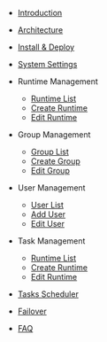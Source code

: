 - [Introduction](intro.md)
- [Architecture](architecture.md)
- [Install & Deploy](deploy.md)

- [System Settings](system-settings.md)

- Runtime Management
  - [Runtime List](runtime-manage.md)
  - [Create Runtime](add-runtime.md)
  - [Edit Runtime](edit-runtime.md)
  
- Group Management
  - [Group List](group-manage.md)
  - [Create Group](add-group.md)
  - [Edit Group](edit-group.md)
  
- User Management
  - [User List](user-manage.md)
  - [Add User](add-user.md)
  - [Edit User](edit-user.md)
  
- Task Management
  - [Runtime List](task-list.md)
  - [Create Runtime](add-task.md)
  - [Edit Runtime](edit-task.md)
  
- [Tasks Scheduler](tasks-scheduler.md)
- [Failover](failover.md)
- [FAQ](faq.md)

